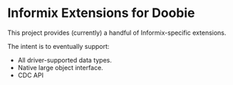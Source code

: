 # Informix Extensions for Doobie

This project provides (currently) a handful of Informix-specific extensions.

The intent is to eventually support:

* All driver-supported data types.
* Native large object interface.
* CDC API

